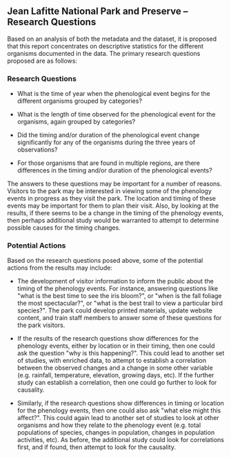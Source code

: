 ## Jean Lafitte National Park and Preserve – Research Questions

Based on an analysis of both the metadata and the dataset, it is proposed that this report concentrates on descriptive statistics for the different organisms documented in the data.  The primary research questions proposed are as follows:

### Research Questions

* What is the time of year when the phenological event begins for the different organisms grouped by categories?

* What is the length of time observed for the phenological event for the organisms, again grouped by categories?

* Did the timing and/or duration of the phenological event change significantly for any of the organisms during the three years of observations?

* For those organisms that are found in multiple regions, are there differences in the timing and/or duration of the phenological events?

The answers to these questions may be important for a number of reasons.  Visitors to the park may be interested in viewing some of the phenology events in progress as they visit the park.  The location and timing of these events may be important for them to plan their visit.  Also, by looking at the results, if there seems to be a change in the timing of the phenology events, then perhaps additional study would be warranted to attempt to determine possible causes for the timing changes.

### Potential Actions

Based on the research questions posed above, some of the potential actions from the results may include:

* The development of visitor information to inform the public about the timing of the phenology events.  For instance, answering questions like "what is the best time to see the iris bloom?", or "when is the fall foliage the most spectacular?", or "what is the best trail to view a particular bird species?".  The park could develop printed materials, update website content, and train staff members to answer some of these questions for the park visitors.

* If the results of the research questions show differences for the phenology events, either by location or in their timing, then one could ask the question "why is this happening?".  This could lead to another set of studies, with enriched data, to attempt to establish a correlation between the observed changes and a change in some other variable (e.g. rainfall, temperature, elevation, growing days, etc).  If the further study can establish a correlation, then one could go further to look for causality.

* Similarly, if the research questions show differences in timing or location for the phenology events, then one could also ask "what else might this affect?".  This could again lead to another set of studies to look at other organisms and how they relate to the phenology event (e.g. total populations of species, changes in population, changes in population activities, etc).  As before, the additional study could look for correlations first, and if found, then attempt to look for the causality.

